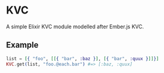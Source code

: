 # KVC

A simple Elixir KVC module modelled after Ember.js KVC.

## Example

```elixir
list = [{ "foo", [[{ "bar", :baz }], [{ "bar", :quux }]]}]
KVC.get(list, "foo.@each.bar") #=> [:baz, :quux]
```
